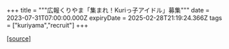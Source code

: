 +++
title = """広報くりやま「集まれ！Kuriっ子アイドル」募集"""
date = 2023-07-31T07:00:00.000Z
expiryDate = 2025-02-28T21:19:24.366Z
tags = ["kuriyama","recruit"]
+++


[[source]](https://www.town.kuriyama.hokkaido.jp/site/koho/23257.html)
